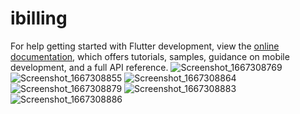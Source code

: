 # ibilling



For help getting started with Flutter development, view the
[online documentation](https://docs.flutter.dev/), which offers tutorials,
samples, guidance on mobile development, and a full API reference.
![Screenshot_1667308769](https://user-images.githubusercontent.com/99822778/199242321-fe991dbf-c6f4-45a4-8de6-86d14d108c1d.png)
![Screenshot_1667308855](https://user-images.githubusercontent.com/99822778/199242993-4830e674-49d6-4a55-8ea8-1cb3d74c5534.png)
![Screenshot_1667308864](https://user-images.githubusercontent.com/99822778/199242996-6b75e18f-a2a5-4ede-922c-a64aea4e8465.png)
![Screenshot_1667308879](https://user-images.githubusercontent.com/99822778/199243000-7127e105-e57c-4227-984a-7c4345bb0e6e.png)
![Screenshot_1667308883](https://user-images.githubusercontent.com/99822778/199243002-0be98fbb-cea9-4696-9ddb-aee6ea917e10.png)
![Screenshot_1667308886](https://user-images.githubusercontent.com/99822778/199243004-31cf3e4a-f0fc-455f-af64-ac8b4b2a0c17.png)


